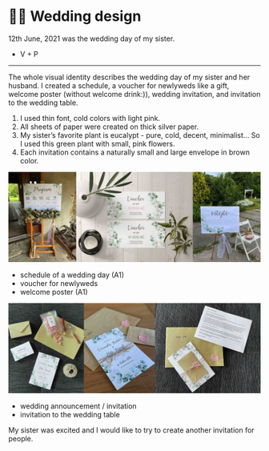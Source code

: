 # 🌸🌿 Wedding design

12th June, 2021 was the wedding day of my sister.

- V + P
---
The whole visual identity describes the wedding day of my sister and her husband.
I created a schedule, a voucher for newlyweds like a gift, welcome poster (without welcome drink:)), wedding invitation, and invitation to the wedding table.

1. I used thin font, cold colors with light pink. 
2. All sheets of paper were created on thick silver paper.
3. My sister’s favorite plant is eucalypt - pure, cold, decent, minimalist… So I used this green plant with small, pink flowers.
4. Each invitation contains a naturally small and large envelope in brown color.

![Alt text description.](kolaz.jpg)

- schedule of a wedding day (A1)
- voucher for newlyweds
- welcome poster (A1)

![Alt text description.](kolaz2.jpg)

- wedding announcement / invitation
- invitation to the wedding table

My sister was excited and I would like to try to create another invitation for people.
